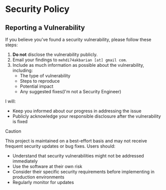 # Security Policy

## Reporting a Vulnerability

If you believe you've found a security vulnerability, please follow these steps:

1. **Do not** disclose the vulnerability publicly.
2. Email your findings to `mehdi74akbarian [at] gmail com`.
3. Include as much information as possible about the vulnerability, including:
   - The type of vulnerability
   - Steps to reproduce
   - Potential impact
   - Any suggested fixes(I'm not a Security Engineer)

I will:
- Keep you informed about our progress in addressing the issue
- Publicly acknowledge your responsible disclosure after the vulnerability is fixed

> [!CAUTION]
> This project is maintained on a best-effort basis and may not receive frequent security updates or bug fixes. Users should:
>
> - Understand that security vulnerabilities might not be addressed immediately
> - Use the software at their own risk
> - Consider their specific security requirements before implementing in production environments
> - Regularly monitor for updates
